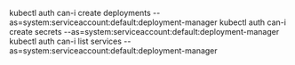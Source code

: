 
kubectl auth can-i create deployments --as=system:serviceaccount:default:deployment-manager
kubectl auth can-i create secrets --as=system:serviceaccount:default:deployment-manager
kubectl auth can-i list services --as=system:serviceaccount:default:deployment-manager

